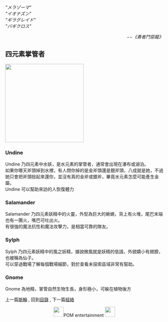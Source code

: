 *"メラゾーマ"*  
*"イオナズン"*  
*"ギラグレイド"*  
*"バギクロス"*  
<p align="right"><i>−−《勇者鬥惡龍》</i></p>

## 四元素掌管者
<img src="https://github.com/PartiallyOrderedMagic/PartiallyOrderedMagic.github.io/raw/master/Setting/Ch2/Elementals/FourElement.png" Width="250" />

### Undine
Undine 乃四元素中水妖，是水元素的掌管者，通常會出現在瀑布或湖泊。  
如果你哪天斧頭掉到水裡，有人問你掉的是金斧頭還是銀斧頭，八成就是她，不過她只會把斧頭撿起來還你，並沒有真的金斧或銀斧，畢竟水元素怎麼可能產生金屬。  
Undine 可以幫助來訪的人恢復體力  

### Salamander
Salamander 乃四元素妖精中的火靈，外型為巨大的蜥蜴，背上有火堆，尾巴末端也有一團火，嘴巴可吐出火。  
有很強的魔法抗性和魔法攻擊力，是相當可靠的隊友。  

### Sylph
Sylph 乃四元素妖精中的風之妖精，據說微風就是妖精的低語，外貌嬌小有翅膀，也被稱為仙子。  
可以穿過戰場了解每個戰場細節，對於查看未探索區域非常有幫助。  

### Gnome 
Gnome 為地精，掌管自然生物生長，身形極小，可躲在植物後方  



上一篇[脈輪](../Cakra) ,
回到[目錄](../../../#ch-2-documentation) ,
下一篇[經絡](../Meridian) 


<p align="center"><img src="https://github.com/PartiallyOrderedMagic/PartiallyOrderedMagic.github.io/raw/master/Icon/Design/4Element.svg" Height="32" />POM entertainment <img src="https://github.com/PartiallyOrderedMagic/PartiallyOrderedMagic.github.io/raw/master/Icon/Transparent/POM.png" Height="32" /></p>
